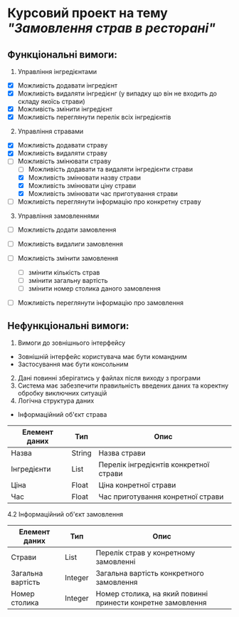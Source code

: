 # Курсовий проект на тему _"Замовлення страв в ресторані"_

## Функціональні вимоги:
1. Управління інгредієнтами
  - [x] Можливість додавати інгредієнт
  - [x] Можливість видаляти інгредієнг (у випадку що він не входить до складу якоїсь
страви)
  - [x] Можливість змінити інгредієнт
  - [x] Можливість переглянути перелік всіх інгредієнтів
2. Управління стравами
  - [x] Можливість додавати страву
  - [x] Можливість видаляти страву
  - [ ] Можливість змінювати страву
      - [ ] Можливість додавати та видаляти інгредієнти страви
      - [x] Можливість змінювати назву страви
      - [x] Можливість змінювати ціну страви
      - [x] Можливість змінювати час приготування страви
  - [ ] Можливість переглянути інформацію про конкретну страву
3. Управління замовленнями
  - [ ] Можливість додати замовлення
  - [ ] Можливість видалиги замовлення
  - [ ] Можливість змінити замовлення
      - [ ] змінити кількість страв
      - [ ] змінити загальну вартість
      - [ ] змінити номер столика даного замовлення
 - [ ] Можливість переглянути інформацію про замовлення


## Нефункціональні вимоги:

1. Вимоги до зовнішнього інтерфейсу
  - Зовнішній інтерфейс користувача має бути командним
  - Застосування має бути консольним
2. Дані повинні зберігатись у файлах після виходу з програми
3. Система має забезпечити правильність введених даних та коректну обробку виключних
ситуацій
4. Логічна структура даних
  - Інформаційний об'єкт страва

Елемент даних | Тип | Опис 
---|---|---
Назва | String | Назва страви 
Інгредієнти | List | Перелік інгредієнтів конкретної страви
Ціна | Float | Ціна конретної страви
Час | Float | Час приготування конретної страви

  4.2 Інформаційний об'єкт замовлення

Елемент даних | Тип | Опис 
---|---|---
Страви | List | Перелік страв у конретному замовленні
Загальна вартість | Integer | Загальна вартість конкретного замовлення
Номер столика | Integer | Номер столика, на який повинні принести конретне замовлення
